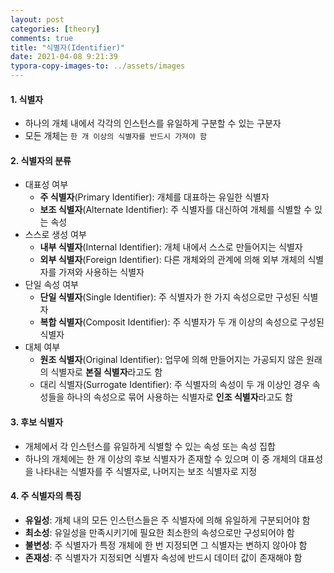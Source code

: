 ```yaml
---
layout: post
categories: [theory]
comments: true
title: "식별자(Identifier)"
date: 2021-04-08 9:21:39
typora-copy-images-to: ../assets/images
---
```


#### 1. 식별자

- 하나의 개체 내에서 각각의 인스턴스를 유일하게 구분할 수 있는 구분자
- 모든 개체는 `한 개 이상의 식별자를 반드시 가져야 함`

#### 2. 식별자의 분류

- 대표성 여부
  - **주 식별자**(Primary Identifier): 개체를 대표하는 유일한 식별자
  - **보조 식별자**(Alternate Identifier): 주 식별자를 대신하여 개체를 식별할 수 있는 속성
- 스스로 생성 여부
  - **내부 식별자**(Internal Identifier): 개체 내에서 스스로 만들어지는 식별자
  - **외부 식별자**(Foreign Identifier): 다른 개체와의 관계에 의해 외부 개체의 식별자를 가져와 사용하는 식별자
- 단일 속성 여부
  - **단일 식별자**(Single Identifier): 주 식별자가 한 가지 속성으로만 구성된 식별자
  - **복합 식별자**(Composit Identifier): 주 식별자가 두 개 이상의 속성으로 구성된 식별자
- 대체 여부
  - **원조 식별자**(Original Identifier): 업무에 의해 만들어지는 가공되지 않은 원래의 식별자로 **본질 식별자**라고도 함
  - 대리 식별자(Surrogate Identifier): 주 식별자의 속성이 두 개 이상인 경우 속성들을 하나의 속성으로 묶어 사용하는 식별자로 **인조 식별자**라고도 함

#### 3. 후보 식별자

- 개체에서 각 인스턴스를 유일하게 식별할 수 있는 속성 또는 속성 집합
- 하나의 개체에는 한 개 이상의 후보 식별자가 존재할 수 있으며 이 중 개체의 대표성을 나타내는 식별자를 주 식별자로, 나머지는 보조 식별자로 지정

#### 4. 주 식별자의 특징

- **유일성**: 개체 내의 모든 인스턴스들은 주 식별자에 의해 유일하게 구분되어야 함
- **최소성**: 유일성을 만족시키기에 필요한 최소한의 속성으로만 구성되어야 함
- **불변성**: 주 식별자가 특정 개체에 한 번 지정되면 그 식별자는 변하지 않아야 함
- **존재성**: 주 식별자가 지정되면 식별자 속성에 반드시 데이터 값이 존재해야 함

